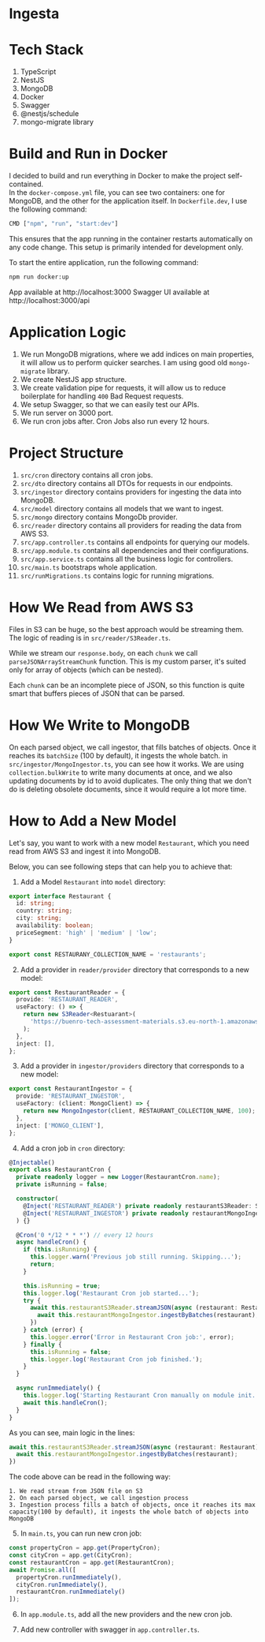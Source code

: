 # Ingesta

# Tech Stack
1. TypeScript
1. NestJS
1. MongoDB 
1. Docker
1. Swagger
1. @nestjs/schedule
1. mongo-migrate library

# Build and Run in Docker

I decided to build and run everything in Docker to make the project self-contained.  
In the `docker-compose.yml` file, you can see two containers: one for MongoDB, and the other for the application itself. In `Dockerfile.dev`, I use the following command:

```bash
CMD ["npm", "run", "start:dev"]
```

This ensures that the app running in the container restarts automatically on any code change. This setup is primarily intended for development only.

To start the entire application, run the following command:

```bash
npm run docker:up
```

App available at http://localhost:3000
Swagger UI available at http://localhost:3000/api

# Application Logic

1. We run MongoDB migrations, where we add indices on main properties, it will allow us to perform quicker searches. I am using good old `mongo-migrate` library.
2. We create NestJS app structure.
3. We create validation pipe for requests, it will allow us to reduce boilerplate for handling `400` Bad Request requests.
4. We setup Swagger, so that we can easily test our APIs.
5. We run server on 3000 port.
6. We run cron jobs after. Cron Jobs also run every 12 hours.

# Project Structure

1. `src/cron` directory contains all cron jobs.
2. `src/dto` directory contains all DTOs for requests in our endpoints.
3. `src/ingestor` directory contains providers for ingesting the data into MongoDB.
4. `src/model` directory contains all models that we want to ingest.
5. `src/mongo` directory contains MongoDb provider.
6. `src/reader` directory contains all providers for reading the data from AWS S3.
7. `src/app.controller.ts` contains all endpoints for querying our models.
8. `src/app.module.ts` contains all dependencies and their configurations.
9. `src/app.service.ts` contains all the business logic for controllers.
10. `src/main.ts` bootstraps whole application.
11. `src/runMigrations.ts` contains logic for running migrations.

# How We Read from AWS S3

Files in S3 can be huge, so the best approach would be streaming them. The logic of reading is in `src/reader/S3Reader.ts`.

While we stream our `response.body`, on each `chunk` we call `parseJSONArrayStreamChunk` function. 
This is my custom parser, it's suited only for array of objects (which can be nested). 

Each `chunk` can be an incomplete piece of JSON, so this function is quite smart that buffers pieces of JSON that can be parsed.

# How We Write to MongoDB

On each parsed object, we call ingestor, that fills batches of objects. Once it reaches its `batchSize` (100 by default), it ingests the whole batch.
in `src/ingestor/MongoIngestor.ts`, you can see how it works. We are using `collection.bulkWrite` to write many documents at once, and we also updating documents by id to avoid duplicates.
The only thing that we don't do is deleting obsolete documents, since it would require a lot more time.

# How to Add a New Model

Let's say, you want to work with a new model `Restaurant`, which you need read from AWS S3 and ingest it into MongoDB.

Below, you can see following steps that can help you to achieve that:

1. Add a Model `Restaurant` into `model` directory:

```ts
export interface Restaurant {
  id: string;
  country: string;
  city: string;
  availability: boolean;
  priceSegment: 'high' | 'medium' | 'low';
}

export const RESTAURANY_COLLECTION_NAME = 'restaurants';
```

2. Add a provider in `reader/provider` directory that corresponds to a new model:

```ts
export const RestaurantReader = {
  provide: 'RESTAURANT_READER',
  useFactory: () => {
    return new S3Reader<Restuarant>(
      'https://buenro-tech-assessment-materials.s3.eu-north-1.amazonaws.com/restaurants.json'
    );
  },
  inject: [],
};
```

3. Add a provider in `ingestor/providers` directory that corresponds to a new model:

```ts
export const RestaurantIngestor = {
  provide: 'RESTAURANT_INGESTOR',
  useFactory: (client: MongoClient) => {
    return new MongoIngestor(client, RESTAURANT_COLLECTION_NAME, 100);
  },
  inject: ['MONGO_CLIENT'],
};

```

4. Add a cron job in `cron` directory:

```ts
@Injectable()
export class RestaurantCron {
  private readonly logger = new Logger(RestaurantCron.name);
  private isRunning = false;

  constructor(
    @Inject('RESTAURANT_READER') private readonly restaurantS3Reader: S3Reader<Restuarant>,
    @Inject('RESTAURANT_INGESTOR') private readonly restaurantMongoIngestor: MongoIngestor<Restuarant>,
  ) {}

  @Cron('0 */12 * * *') // every 12 hours
  async handleCron() {
    if (this.isRunning) {
      this.logger.warn('Previous job still running. Skipping...');
      return;
    }

    this.isRunning = true;
    this.logger.log('Restaurant Cron job started...');
    try {
      await this.restaurantS3Reader.streamJSON(async (restaurant: Restaurant) => {
        await this.restaurantMongoIngestor.ingestByBatches(restaurant);
      })
    } catch (error) {
      this.logger.error('Error in Restaurant Cron job:', error);
    } finally {
      this.isRunning = false;
      this.logger.log('Restaurant Cron job finished.');
    }
  }

  async runImmediately() {
    this.logger.log('Starting Restaurant Cron manually on module init...');
    await this.handleCron();
  }
}
```

As you can see, main logic in the lines:

```ts
await this.restaurantS3Reader.streamJSON(async (restaurant: Restaurant) => {
  await this.restaurantMongoIngestor.ingestByBatches(restaurant);
})
```

The code above can be read in the following way:
```text
1. We read stream from JSON file on S3
2. On each parsed object, we call ingestion process
3. Ingestion process fills a batch of objects, once it reaches its max capacity(100 by default), it ingests the whole batch of objects into MongoDB
```

5. In `main.ts`, you can run new cron job:

```ts
const propertyCron = app.get(PropertyCron);
const cityCron = app.get(CityCron);
const restaurantCron = app.get(RestaurantCron);
await Promise.all([
  propertyCron.runImmediately(),
  cityCron.runImmediately(),
  restaurantCron.runImmediately()
]);
```

6. In `app.module.ts`, add all the new providers and the new cron job.

7. Add new controller with swagger in `app.controller.ts`.
